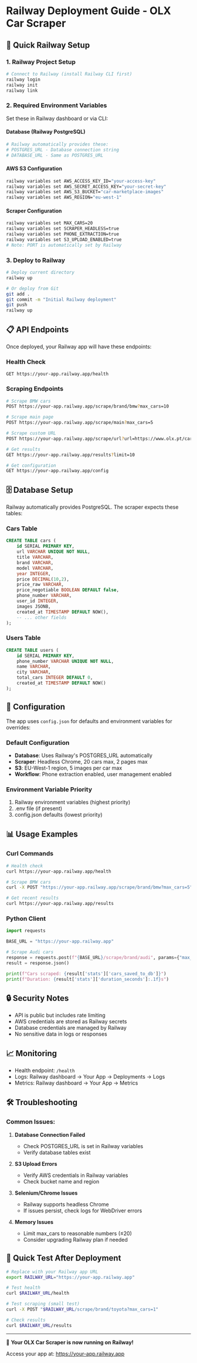 # Railway Deployment Guide - OLX Car Scraper

## 🚀 Quick Railway Setup

### 1. Railway Project Setup
```bash
# Connect to Railway (install Railway CLI first)
railway login
railway init
railway link
```

### 2. Required Environment Variables
Set these in Railway dashboard or via CLI:

#### Database (Railway PostgreSQL)
```bash
# Railway automatically provides these:
# POSTGRES_URL - Database connection string
# DATABASE_URL - Same as POSTGRES_URL
```

#### AWS S3 Configuration
```bash
railway variables set AWS_ACCESS_KEY_ID="your-access-key"
railway variables set AWS_SECRET_ACCESS_KEY="your-secret-key" 
railway variables set AWS_S3_BUCKET="car-marketplace-images"
railway variables set AWS_REGION="eu-west-1"
```

#### Scraper Configuration
```bash
railway variables set MAX_CARS=20
railway variables set SCRAPER_HEADLESS=true
railway variables set PHONE_EXTRACTION=true
railway variables set S3_UPLOAD_ENABLED=true
# Note: PORT is automatically set by Railway
```

### 3. Deploy to Railway
```bash
# Deploy current directory
railway up

# Or deploy from Git
git add .
git commit -m "Initial Railway deployment"
git push
railway up
```

## 📋 API Endpoints

Once deployed, your Railway app will have these endpoints:

### Health Check
```
GET https://your-app.railway.app/health
```

### Scraping Endpoints
```bash
# Scrape BMW cars
POST https://your-app.railway.app/scrape/brand/bmw?max_cars=10

# Scrape main page
POST https://your-app.railway.app/scrape/main?max_cars=5

# Scrape custom URL
POST https://your-app.railway.app/scrape/url?url=https://www.olx.pt/carros-motos-e-barcos/carros/audi/&max_cars=15

# Get results
GET https://your-app.railway.app/results?limit=10

# Get configuration
GET https://your-app.railway.app/config
```

## 🗄️ Database Setup

Railway automatically provides PostgreSQL. The scraper expects these tables:

### Cars Table
```sql
CREATE TABLE cars (
    id SERIAL PRIMARY KEY,
    url VARCHAR UNIQUE NOT NULL,
    title VARCHAR,
    brand VARCHAR,
    model VARCHAR,
    year INTEGER,
    price DECIMAL(10,2),
    price_raw VARCHAR,
    price_negotiable BOOLEAN DEFAULT false,
    phone_number VARCHAR,
    user_id INTEGER,
    images JSONB,
    created_at TIMESTAMP DEFAULT NOW(),
    -- ... other fields
);
```

### Users Table
```sql
CREATE TABLE users (
    id SERIAL PRIMARY KEY,
    phone_number VARCHAR UNIQUE NOT NULL,
    name VARCHAR,
    city VARCHAR,
    total_cars INTEGER DEFAULT 0,
    created_at TIMESTAMP DEFAULT NOW()
);
```

## 🔧 Configuration

The app uses `config.json` for defaults and environment variables for overrides:

### Default Configuration
- **Database**: Uses Railway's POSTGRES_URL automatically
- **Scraper**: Headless Chrome, 20 cars max, 2 pages max
- **S3**: EU-West-1 region, 5 images per car max
- **Workflow**: Phone extraction enabled, user management enabled

### Environment Variable Priority
1. Railway environment variables (highest priority)
2. .env file (if present)
3. config.json defaults (lowest priority)

## 📊 Usage Examples

### Curl Commands
```bash
# Health check
curl https://your-app.railway.app/health

# Scrape BMW cars
curl -X POST "https://your-app.railway.app/scrape/brand/bmw?max_cars=5"

# Get recent results
curl https://your-app.railway.app/results
```

### Python Client
```python
import requests

BASE_URL = "https://your-app.railway.app"

# Scrape Audi cars
response = requests.post(f"{BASE_URL}/scrape/brand/audi", params={"max_cars": 10})
result = response.json()

print(f"Cars scraped: {result['stats']['cars_saved_to_db']}")
print(f"Duration: {result['stats']['duration_seconds']:.1f}s")
```

## 🔒 Security Notes

- API is public but includes rate limiting
- AWS credentials are stored as Railway secrets
- Database credentials are managed by Railway
- No sensitive data in logs or responses

## 📈 Monitoring

- Health endpoint: `/health`
- Logs: Railway dashboard → Your App → Deployments → Logs
- Metrics: Railway dashboard → Your App → Metrics

## 🛠️ Troubleshooting

### Common Issues:

1. **Database Connection Failed**
   - Check POSTGRES_URL is set in Railway variables
   - Verify database tables exist

2. **S3 Upload Errors** 
   - Verify AWS credentials in Railway variables
   - Check bucket name and region

3. **Selenium/Chrome Issues**
   - Railway supports headless Chrome
   - If issues persist, check logs for WebDriver errors

4. **Memory Issues**
   - Limit max_cars to reasonable numbers (≤20)
   - Consider upgrading Railway plan if needed

## 📱 Quick Test After Deployment

```bash
# Replace with your Railway app URL
export RAILWAY_URL="https://your-app.railway.app"

# Test health
curl $RAILWAY_URL/health

# Test scraping (small test)
curl -X POST "$RAILWAY_URL/scrape/brand/toyota?max_cars=1"

# Check results
curl $RAILWAY_URL/results
```

---

🎉 **Your OLX Car Scraper is now running on Railway!**

Access your app at: https://your-app.railway.app